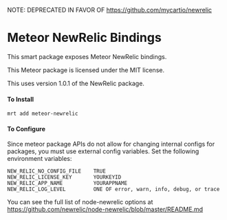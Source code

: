 NOTE: DEPRECATED IN FAVOR OF https://github.com/mycartio/newrelic

Meteor NewRelic Bindings
==========================

This smart package exposes Meteor NewRelic bindings.

This Meteor package is licensed under the MIT license.

This uses version 1.0.1 of the NewRelic package.

#### To Install

    mrt add meteor-newrelic

#### To Configure

Since meteor package APIs do not allow for changing internal configs for packages, you must use external config variables.
Set the following environment variables:

    NEW_RELIC_NO_CONFIG_FILE    TRUE
    NEW_RELIC_LICENSE_KEY       YOURKEYID
    NEW_RELIC_APP_NAME          YOURAPPNAME
    NEW_RELIC_LOG_LEVEL         ONE OF error, warn, info, debug, or trace

You can see the full list of node-newrelic options at https://github.com/newrelic/node-newrelic/blob/master/README.md

